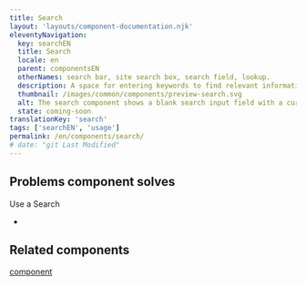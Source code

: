 ```yaml
---
title: Search
layout: 'layouts/component-documentation.njk'
eleventyNavigation:
  key: searchEN
  title: Search
  locale: en
  parent: componentsEN
  otherNames: search bar, site search box, search field, lookup.
  description: A space for entering keywords to find relevant information.
  thumbnail: /images/common/components/preview-search.svg
  alt: The search component shows a blank search input field with a cursor in it. At the end of the input field is a dark blue rectangle representing a button with a search icon in it.
  state: coming-soon
translationKey: 'search'
tags: ['searchEN', 'usage']
permalink: /en/components/search/
# date: "git Last Modified"
---
```


## Problems component solves

Use a Search

-

<article class="bg-full-width bg-primary text-light pt-500 pb-400 my-500">
  <h2 class="mt-0 mb-400">Related components</h2>

<a href="" class="link-light">component</a>

</article>
